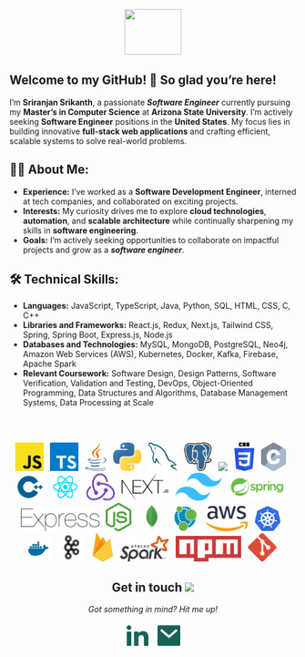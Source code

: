 <!-- "Hi" GIF -->
<p align="center">
  <img src="https://media.giphy.com/media/3ohs4f2bZ4jSd2q5tS/giphy.gif" width="100" height="80" />
  <br>
</p>

<!-- Introduction -->
## Welcome to my GitHub! 👋 So glad you’re here!

I’m **Sriranjan Srikanth**, a passionate ***Software Engineer*** currently pursuing my **Master’s in Computer Science** at **Arizona State University**. I’m actively seeking **Software Engineer** positions in the **United States**. My focus lies in building innovative **full-stack web applications** and crafting efficient, scalable systems to solve real-world problems.

<!-- About Me -->
## 👩‍💻 About Me:
- **Experience:** I’ve worked as a **Software Development Engineer**, interned at tech companies, and collaborated on exciting projects.
- **Interests:** My curiosity drives me to explore **cloud technologies**, **automation**, and **scalable architecture** while continually sharpening my skills in **software engineering**.
- **Goals:** I’m actively seeking opportunities to collaborate on impactful projects and grow as a ***software engineer***.

<!-- Technical Skills -->
## 🛠️ Technical Skills:
- **Languages:** JavaScript, TypeScript, Java, Python, SQL, HTML, CSS, C, C++
- **Libraries and Frameworks:** React.js, Redux, Next.js, Tailwind CSS, Spring, Spring Boot, Express.js, Node.js
- **Databases and Technologies:** MySQL, MongoDB, PostgreSQL, Neo4j, Amazon Web Services (AWS), Kubernetes, Docker, Kafka, Firebase, Apache Spark
- **Relevant Coursework:** Software Design, Design Patterns, Software Verification, Validation and Testing, DevOps, Object-Oriented Programming, Data Structures and Algorithms, Database Management Systems, Data Processing at Scale
<br/>
<br/>

<!-- Logos -->
<p align="center">
<img height="50" src="assets/javascript.svg">
&nbsp;
<img height="50" src="assets/typescript-icon.svg">
&nbsp;
<img height="50" src="assets/java.svg">
&nbsp;
<img height="50" src="assets/python.svg">
&nbsp;
<img height="50" src="assets/mysql.svg">
&nbsp;
<img height="50" src="assets/postgresql.svg">
&nbsp;
<img height="50" src="assets/HTML5_logo_resized.svg">
&nbsp;
<img height="50" src="assets/CSS3_logo_and_wordmark.svg">
&nbsp;
<img height="50" src="assets/c.svg">
&nbsp;
<img height="50" src="assets/file-type-cpp2.svg">
&nbsp;
<img height="50" src="assets/file-type-reactjs.svg">
&nbsp;
<img height="50" src="assets/redux-logo-svgrepo-com.svg">
&nbsp;
<img height="50" src="assets/nextjs.svg">
&nbsp;
<img height="50" src="assets/Tailwind_CSS_Logo.svg">
&nbsp;
<img height="50" src="assets/springio-ar21.svg">
&nbsp;
<img height="40" src="assets/express.svg">
&nbsp;
<img height="50" src="assets/nodejs-icon.svg">
&nbsp;
<img height="50" src="assets/file-type-mongo.svg">
&nbsp;
<img height="45" src="assets/neo4j-icon.svg">
&nbsp;
<img height="45" src="assets/Amazon_Web_Services_Logo.svg">
&nbsp;
<img height="45" src="assets/kubernetes-icon.svg">
&nbsp;
<img height="45" src="assets/docker-svgrepo-com.svg">
&nbsp;
<img height="50" src="assets/kafka.svg">
&nbsp;
<img height="50" src="assets/firebase.svg">
&nbsp;
<img height="45" src="assets/Apache_Spark_logo.svg">
&nbsp;
<img height="45" src="assets/npm.svg">
&nbsp;
<img height="50" src="assets/git-icon.svg">
&nbsp;
</p>

<!-- Contact Information -->
<h2 align="center">Get in touch <img src="https://user-images.githubusercontent.com/5679180/79618120-0daffb80-80be-11ea-819e-d2b0fa904d07.gif" width="27px">
</h2>

<p align="center">
  <i>Got something in mind? Hit me up!</i>
  <p align="center">
    <a href="https://www.linkedin.com/in/sriranjan-s/" alt="LinkedIn"><img src="assets/linkedin-fill.svg"></a>&nbsp;
    <a href="mailto:ssrika21@asu.edu" alt="Contact me"><img src="assets/mail-fill.svg"></a>
    <!-- <a href="https://www.sriranjansrikanth.com" alt="portfolio"><img src="assets/external-link-line.svg"></a> -->
  </p>
</p>